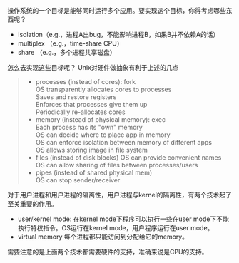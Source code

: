 操作系统的一个目标是能够同时运行多个应用。要实现这个目标，你得考虑哪些东西呢？  
- isolation（e.g.，进程A出bug，不能影响进程B，如果B并不依赖A的话）
-	multiplex （e.g.，time-share CPU）
-	share （e.g.，多个进程共享磁盘）

怎么去实现这些目标呢？
Unix对硬件做抽象有利于上述的几点    
> * processes (instead of cores): fork  
	OS transparently allocates cores to processes  
	Saves and restore registers  
	Enforces that processes give them up  
	Periodically re-allocates cores       
> * memory (instead of physical memory): exec  
	Each process has its "own" memory  
	OS can decide where to place app in memory  
	OS can enforce isolation between memory of different apps  
	OS allows storing image in file system  
> * files (instead of disk blocks)
		OS can provide convenient names  
		OS can allow sharing of files between processes/users  
> * pipes (instead of shared physical mem)  
		OS can stop sender/receiver

对于用户进程和用户进程的隔离性，用户进程与kernel的隔离性，有两个技术起了至关重要的作用。  
- user/kernel mode: 在kernel mode下程序可以执行一些在user mode下不能执行特权指令。OS运行在kernel mode，用户程序运行在user mode。 
- virtual memory
每个进程都只能访问到分配给它的memory。 

需要注意的是上面两个技术都需要硬件的支持，准确来说是CPU的支持。  